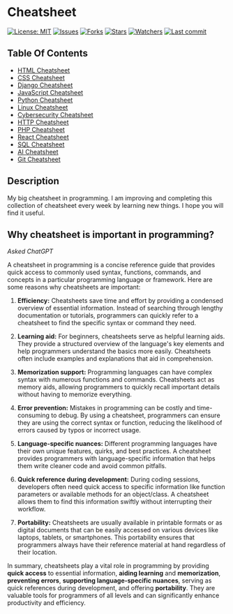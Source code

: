 # Cheatsheet

[![License: MIT](https://img.shields.io/github/license/ILoveBacteria/cheatsheet)](https://github.com/ILoveBacteria/cheatsheet/blob/master/LICENSE)
[![Issues](https://img.shields.io/github/issues/ILoveBacteria/cheatsheet)](https://github.com/ILoveBacteria/cheatsheet/issues)
[![Forks](https://img.shields.io/github/forks/ILoveBacteria/cheatsheet)](https://github.com/ILoveBacteria/cheatsheet/network/members)
[![Stars](https://img.shields.io/github/stars/ILoveBacteria/cheatsheet)]()
[![Watchers](https://img.shields.io/github/watchers/ILoveBacteria/cheatsheet)]()
[![Last commit](https://img.shields.io/github/last-commit/ILoveBacteria/cheatsheet)](https://github.com/ILoveBacteria/cheatsheet/commits/master)

## Table Of Contents
- [HTML Cheatsheet](HTML/)
- [CSS Cheatsheet](CSS/)
- [Django Cheatsheet](Django/)
- [JavaScript Cheatsheet](JavaScript/)
- [Python Cheatsheet](Python/)
- [Linux Cheatsheet](Linux/)
- [Cybersecurity Cheatsheet](Cybersecurity/)
- [HTTP Cheatsheet](HTTP/)
- [PHP Cheatsheet](PHP/)
- [React Cheatsheet](React/)
- [SQL Cheatsheet](SQL/)
- [AI Cheatsheet](AI/)
- [Git Cheatsheet](Git/)

## Description
My big cheatsheet in programming. I am improving and completing this collection of cheatsheet every week by learning new things. I hope you will find it useful.

## Why cheatsheet is important in programming?

*Asked ChatGPT*

A cheatsheet in programming is a concise reference guide that provides quick access to commonly used syntax, functions, commands, and concepts in a particular programming language or framework. Here are some reasons why cheatsheets are important:

1. **Efficiency:** Cheatsheets save time and effort by providing a condensed overview of essential information. Instead of searching through lengthy documentation or tutorials, programmers can quickly refer to a cheatsheet to find the specific syntax or command they need.

2. **Learning aid:** For beginners, cheatsheets serve as helpful learning aids. They provide a structured overview of the language's key elements and help programmers understand the basics more easily. Cheatsheets often include examples and explanations that aid in comprehension.

3. **Memorization support:** Programming languages can have complex syntax with numerous functions and commands. Cheatsheets act as memory aids, allowing programmers to quickly recall important details without having to memorize everything.

4. **Error prevention:** Mistakes in programming can be costly and time-consuming to debug. By using a cheatsheet, programmers can ensure they are using the correct syntax or function, reducing the likelihood of errors caused by typos or incorrect usage.

5. **Language-specific nuances:** Different programming languages have their own unique features, quirks, and best practices. A cheatsheet provides programmers with language-specific information that helps them write cleaner code and avoid common pitfalls.

6. **Quick reference during development:** During coding sessions, developers often need quick access to specific information like function parameters or available methods for an object/class. A cheatsheet allows them to find this information swiftly without interrupting their workflow.

7. **Portability:** Cheatsheets are usually available in printable formats or as digital documents that can be easily accessed on various devices like laptops, tablets, or smartphones. This portability ensures that programmers always have their reference material at hand regardless of their location.

In summary, cheatsheets play a vital role in programming by providing **quick access** to essential information, **aiding learning** and **memorization**, **preventing errors**, **supporting language-specific nuances**, serving as quick references during development, and offering **portability**. They are valuable tools for programmers of all levels and can significantly enhance productivity and efficiency.